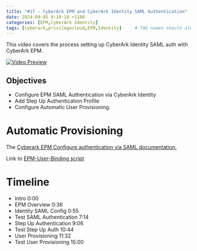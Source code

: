 ```yaml
---
title: "#17 - CyberArk EPM and CyberArk Identity SAML Authentication"
date: 2024-09-05 9:10:10 +1100
categories: [EPM,CyberArk Identity]
tags: [cyberark,privilegecloud,EPM,Identity]     # TAG names should always be lowercase
---
```


This video covers the process setting up CyberArk Identity SAML auth with CyberArk EPM.

[![Video Preview](https://i.ytimg.com/vi/ArovTA4SyWY/maxresdefault.jpg)](https://www.youtube.com/watch?v=ArovTA4SyWY)

## Objectives
- Configure EPM SAML Authentication via CyberArk Identity
- Add Step Up Authentication Profile
- Configure Automatic User Provisioning.

# Automatic Provisioning
The [Cyberark EPM Configure authentication via SAML documentation.](https://docs.cyberark.com/epm/latest/en/Content/Admin/SAMLIntegration.htm#AutomaticSAMLuserprovisioning)

Link to [EPM-User-Binding script](https://community.cyberark.com/s/question/0D5Ht00009pF6RwKAK/cyberark-identity-epm-configuration)

# Timeline
- Intro 0:00
- EPM Overview 0:36
- Identity SAML Config 0:55
- Test SAML Authentication 7:14
- Step Up Authentication 9:06
- Test Step Up Auth 10:44
- User Provisioning 11:32
- Test User Provisioning 15:00